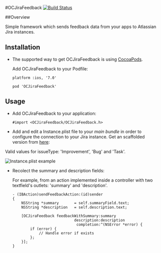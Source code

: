 #OCJiraFeedback 
[![Build Status](https://travis-ci.org/vbergae/OCJiraFeedback.png?branch=master)](https://travis-ci.org/vbergae/OCJiraFeedback)

##Overview

Simple framework which sends feedback data from your apps to Atlassian Jira instances.

## Installation

- The supported way to get OCJiraFeedback is using [CocoaPods](http://cocoapods.org/).

	Add OCJiraFeedback to your Podfile:


	```
	platform :ios, '7.0'

	pod 'OCJiraFeedback'
	```

## Usage

* Add OCJiraFeedback to your application:

	```
	#import <OCJiraFeedback/OCJiraFeedback.h>
	```

* Add and edit a Instance.plist file to your *main bundle* in order to configure the connection to your Jira instance. Get an scaffolded version from [here](https://github.com/vbergae/OCJiraFeedback/blob/master/src/OCJiraFeedback/Instance.plist.distribution):

Valid values for issueType: 'Improvement', 'Bug' and 'Task'.

![Instance.plist example](http://files.victorberga.com/instance_plist_example.png)

* Recolect the summary and description fields:

	For example, from an action implemented inside a controller with two textfield's outlets: 'summary' and 'description'.

	```
	- (IBAction)sendFeedbackAction:(id)sender
	{
		NSString *summary 		= self.summaryField.text;
		NSString *description 	= self.description.text;
	
    	[OCJiraFeedback feedbackWithSummary:summary
        	                    description:description
            	                 completion:^(NSError *error) {
	        if (error) {
    	        // Handle error if exists
        	};
	    }];
	}
	```
